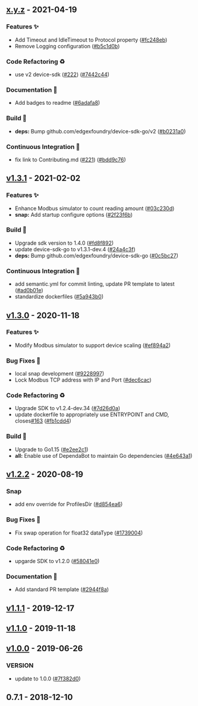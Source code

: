 
<a name="x.y.z"></a>
## [x.y.z] - 2021-04-19
### Features ✨
- Add Timeout and IdleTimeout to Protocol property ([#fc248eb](https://github.com/edgexfoundry/device-modbus-go/commits/fc248eb))
- Remove Logging configuration ([#b5c1d0b](https://github.com/edgexfoundry/device-modbus-go/commits/b5c1d0b))
### Code Refactoring ♻
- use v2 device-sdk ([#222](https://github.com/edgexfoundry/device-modbus-go/issues/222)) ([#7442c44](https://github.com/edgexfoundry/device-modbus-go/commits/7442c44))
### Documentation 📖
- Add badges to readme ([#6adafa8](https://github.com/edgexfoundry/device-modbus-go/commits/6adafa8))
### Build 👷
- **deps:** Bump github.com/edgexfoundry/device-sdk-go/v2 ([#b0231a0](https://github.com/edgexfoundry/device-modbus-go/commits/b0231a0))
### Continuous Integration 🔄
- fix link to Contributing.md ([#221](https://github.com/edgexfoundry/device-modbus-go/issues/221)) ([#bdd9c76](https://github.com/edgexfoundry/device-modbus-go/commits/bdd9c76))

<a name="v1.3.1"></a>
## [v1.3.1] - 2021-02-02
### Features ✨
- Enhance Modbus simulator to count reading amount ([#03c230d](https://github.com/edgexfoundry/device-modbus-go/commits/03c230d))
- **snap:** Add startup configure options ([#2f23f6b](https://github.com/edgexfoundry/device-modbus-go/commits/2f23f6b))
### Build 👷
- Upgrade sdk version to 1.4.0 ([#fd8f892](https://github.com/edgexfoundry/device-modbus-go/commits/fd8f892))
- update device-sdk-go to v1.3.1-dev.4 ([#24a4c3f](https://github.com/edgexfoundry/device-modbus-go/commits/24a4c3f))
- **deps:** Bump github.com/edgexfoundry/device-sdk-go ([#0c5bc27](https://github.com/edgexfoundry/device-modbus-go/commits/0c5bc27))
### Continuous Integration 🔄
- add semantic.yml for commit linting, update PR template to latest ([#ad0b01e](https://github.com/edgexfoundry/device-modbus-go/commits/ad0b01e))
- standardize dockerfiles ([#5a943b0](https://github.com/edgexfoundry/device-modbus-go/commits/5a943b0))

<a name="v1.3.0"></a>
## [v1.3.0] - 2020-11-18
### Features ✨
- Modify Modbus simulator to support device scaling ([#ef894a2](https://github.com/edgexfoundry/device-modbus-go/commits/ef894a2))
### Bug Fixes 🐛
- local snap development ([#9228997](https://github.com/edgexfoundry/device-modbus-go/commits/9228997))
- Lock Modbus TCP address with IP and Port ([#dec6cac](https://github.com/edgexfoundry/device-modbus-go/commits/dec6cac))
### Code Refactoring ♻
- Upgrade SDK to v1.2.4-dev.34 ([#7d26d0a](https://github.com/edgexfoundry/device-modbus-go/commits/7d26d0a))
- update dockerfile to appropriately use ENTRYPOINT and CMD, closes[#163](https://github.com/edgexfoundry/device-modbus-go/issues/163) ([#fb1cdd4](https://github.com/edgexfoundry/device-modbus-go/commits/fb1cdd4))
### Build 👷
- Upgrade to Go1.15 ([#e2ee2c1](https://github.com/edgexfoundry/device-modbus-go/commits/e2ee2c1))
- **all:** Enable use of DependaBot to maintain Go dependencies ([#4e643a1](https://github.com/edgexfoundry/device-modbus-go/commits/4e643a1))

<a name="v1.2.2"></a>
## [v1.2.2] - 2020-08-19
### Snap
- add env override for ProfilesDir ([#d854ea6](https://github.com/edgexfoundry/device-modbus-go/commits/d854ea6))
### Bug Fixes 🐛
- Fix swap operation for float32 dataType ([#1739004](https://github.com/edgexfoundry/device-modbus-go/commits/1739004))
### Code Refactoring ♻
- upgarde SDK to v1.2.0 ([#58041e0](https://github.com/edgexfoundry/device-modbus-go/commits/58041e0))
### Documentation 📖
- Add standard PR template ([#2944f8a](https://github.com/edgexfoundry/device-modbus-go/commits/2944f8a))

<a name="v1.1.1"></a>
## [v1.1.1] - 2019-12-17

<a name="v1.1.0"></a>
## [v1.1.0] - 2019-11-18

<a name="v1.0.0"></a>
## [v1.0.0] - 2019-06-26
### VERSION
- update to 1.0.0 ([#7f382d0](https://github.com/edgexfoundry/device-modbus-go/commits/7f382d0))

<a name="0.7.1"></a>
## 0.7.1 - 2018-12-10

[Unreleased]: https://github.com/edgexfoundry/device-modbus-go/compare/x.y.z...HEAD
[x.y.z]: https://github.com/edgexfoundry/device-modbus-go/compare/v1.3.1...x.y.z
[v1.3.1]: https://github.com/edgexfoundry/device-modbus-go/compare/v1.3.0...v1.3.1
[v1.3.0]: https://github.com/edgexfoundry/device-modbus-go/compare/v1.2.2...v1.3.0
[v1.2.2]: https://github.com/edgexfoundry/device-modbus-go/compare/v1.1.1...v1.2.2
[v1.1.1]: https://github.com/edgexfoundry/device-modbus-go/compare/v1.1.0...v1.1.1
[v1.1.0]: https://github.com/edgexfoundry/device-modbus-go/compare/v1.0.0...v1.1.0
[v1.0.0]: https://github.com/edgexfoundry/device-modbus-go/compare/0.7.1...v1.0.0
